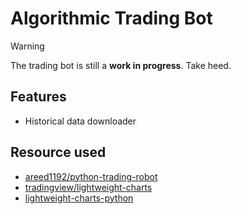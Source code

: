 # Algorithmic Trading Bot

> [!WARNING]
> The trading bot is still a **work in progress**. Take heed.

## Features
- Historical data downloader

## Resource used
- [areed1192/python-trading-robot](https://github.com/areed1192/python-trading-robot.git)
- [tradingview/lightweight-charts](https://github.com/tradingview/lightweight-charts.git)
- [lightweight-charts-python](https://github.com/louisnw01/lightweight-charts-python.git)
